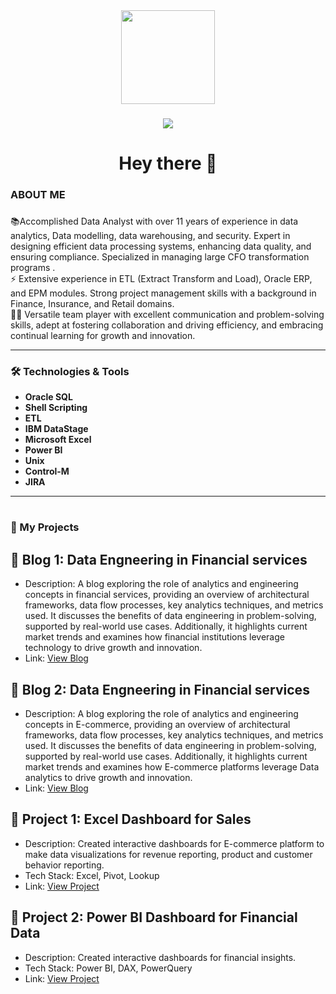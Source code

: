 <div align="center">
  <img height="150" src="https://media0.giphy.com/media/v1.Y2lkPTc5MGI3NjExbTN6MjRkN2FzYWEyNXQ4MXdtZW1oeTc2NzNiaGw2cXIwYzhwajUzMiZlcD12MV9pbnRlcm5hbF9naWZfYnlfaWQmY3Q9Zw/xT39CV47COkGPZO3HG/giphy.gif"  />
</div>

###
<!-- Commenting the below!!! 
<div align="center">
  <img src="https://img.shields.io/static/v1?message=LinkedIn&logo=linkedin&label=&color=0077B5&logoColor=white&labelColor=&style=for-the-badge" height="25" alt="linkedin logo"  />
</div>
 -->
###

<div align="center">
  <img src="https://visitor-badge.laobi.icu/badge?page_id=Sushma-Vijay.Blogs-Dashboard"  />
</div>

###

<h1 align="center">Hey there 👋</h1>

###

<h3 align="left">  ABOUT ME</h3>

###

<p align="left"> 📚Accomplished Data Analyst with over 11 years of experience in data analytics, Data modelling, data warehousing, and security. Expert in designing efficient data processing systems, enhancing data quality, and ensuring compliance. Specialized in managing large CFO transformation programs .<br>⚡ Extensive experience in ETL (Extract Transform and Load), Oracle ERP, and EPM modules. Strong project management skills with a background in Finance, Insurance, and Retail domains. <br>👩‍💻 Versatile team player with excellent communication and problem-solving skills, adept at fostering collaboration and driving efficiency, and embracing continual learning for growth and innovation. </p>

---

### 🛠️ Technologies & Tools

- **Oracle SQL**
- **Shell Scripting**
- **ETL**
- **IBM DataStage**
- **Microsoft Excel**
- **Power BI**
- **Unix**
- **Control-M**
- **JIRA**

---

#
<h3 align="left"> 🚀 My Projects

## 🔹 Blog 1: Data Engneering in Financial services
- Description: A blog exploring the role of analytics and engineering concepts in financial services, providing an overview of architectural frameworks, data flow processes, key analytics techniques, and metrics used. It discusses the benefits of data engineering in problem-solving, supported by real-world use cases. Additionally, it highlights current market trends and examines how financial institutions leverage technology to drive growth and innovation. 
- Link: [View Blog](https://github.com/Sushma-Vijay/Blogs-Dashboard/blob/main/Data%20Engineering%20in%20Financial%20Services.pptx)

## 🔹 Blog 2: Data Engneering in Financial services
- Description: A blog exploring the role of analytics and engineering concepts in E-commerce, providing an overview of architectural frameworks, data flow processes, key analytics techniques, and metrics used. It discusses the benefits of data engineering in problem-solving, supported by real-world use cases. Additionally, it highlights current market trends and examines how E-commerce platforms leverage Data analytics to drive growth and innovation. 
- Link: [View Blog](https://github.com/Sushma-Vijay/Blogs-Dashboard/blob/main/Data%20Engineering%20in%20E-commerce.pptx)
  
## 🔹 Project 1: Excel Dashboard for Sales
- Description: Created interactive dashboards for E-commerce platform to make data visualizations for revenue reporting,  product and customer behavior reporting.
- Tech Stack: Excel, Pivot, Lookup
- Link: [View Project](https://github.com/Sushma-Vijay/Blogs-Dashboard/blob/main/EverMart%20Online%20-%20ECommerceData.xlsx)

## 🔹 Project 2: Power BI Dashboard for Financial Data
- Description: Created interactive dashboards for financial insights.
- Tech Stack: Power BI, DAX, PowerQuery
- Link: [View Project](https://github.com/Sushma-Vijay/Blogs-Dashboard/blob/main/FinancialDashboard.pbix)



###

